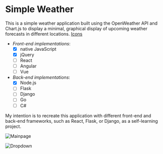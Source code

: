 # Simple Weather

This is a simple weather application built using the OpenWeather API and Chart.js to display a minimal, graphical display of upcoming weather forecasts in different locations. [Icons](https://iconstore.co/icons/weather-vector-icons/)

- *Front-end implementations*:
  - [X] native JavaScript
  - [X] jQuery
  - [ ] React
  - [ ] Angular
  - [ ] Vue

- *Back-end implementations*:
  - [X] Node.js
  - [ ] Flask
  - [ ] Django
  - [ ] Go
  - [ ] C#

My intention is to recreate this application with different front-end and back-end frameworks, such as React, Flask, or Django, as a self-learning project.

![Mainpage](https://imgur.com/4M5IELP.png)

![Dropdown](https://imgur.com/EHuuTtv.png)

